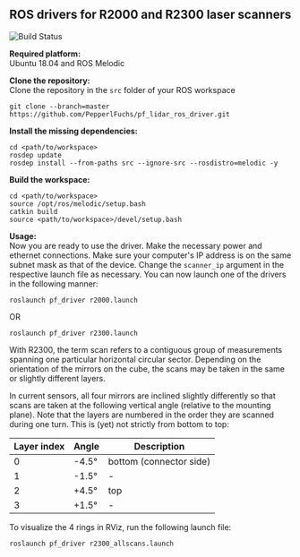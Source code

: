## ROS drivers for R2000 and R2300 laser scanners

![Build Status](https://github.com/PepperlFuchs/pf_lidar_ros_driver/actions/workflows/main.yml/badge.svg)

**Required platform:**  
Ubuntu 18.04 and ROS Melodic
  
**Clone the repository:**  
Clone the repository in the `src` folder of your ROS workspace
```
git clone --branch=master https://github.com/PepperlFuchs/pf_lidar_ros_driver.git
```
  
**Install the missing dependencies:**  
```
cd <path/to/workspace>
rosdep update
rosdep install --from-paths src --ignore-src --rosdistro=melodic -y
```
  
**Build the workspace:**  
```
cd <path/to/workspace>
source /opt/ros/melodic/setup.bash
catkin build
source <path/to/workspace>/devel/setup.bash
```
  
**Usage:**  
Now you are ready to use the driver. Make the necessary power and ethernet connections. Make sure your computer's IP address is on the same subnet mask as that of the device. Change the `scanner_ip` argument in the respective launch file as necessary. You can now launch one of the drivers in the following manner:  
```
roslaunch pf_driver r2000.launch
```
OR
```
roslaunch pf_driver r2300.launch
```
With R2300, the term scan refers to a contiguous group of measurements spanning one particular horizontal circular
sector. Depending on the orientation of the mirrors on the cube, the scans may be taken in the same or slightly different
layers.  
  
In current sensors, all four mirrors are inclined slightly differently so that scans are taken at the following vertical
angle (relative to the mounting plane). Note that the layers are numbered in the order they are scanned during one
turn. This is (yet) not strictly from bottom to top:

| **Layer index** | **Angle** | **Description** |
|-----------------|-----------|-----------------|
|0 |-4.5°|bottom (connector side)|
|1 |-1.5° | - |
|2 |+4.5° | top |
|3 |+1.5° | - |

To visualize the 4 rings in RViz, run the following launch file:
```
roslaunch pf_driver r2300_allscans.launch
```
